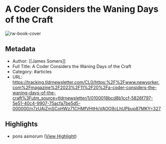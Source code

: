 # A Coder Considers the Waning Days of the Craft

![rw-book-cover](https://media.newyorker.com/photos/654bf23c9d37df3d9f9cd353/16:9/w_1280,c_limit/231120_r43375.jpg)

## Metadata
- Author: [[James Somers]]
- Full Title: A Coder Considers the Waning Days of the Craft
- Category: #articles
- URL: https://tracking.tldrnewsletter.com/CL0/https:%2F%2Fwww.newyorker.com%2Fmagazine%2F2023%2F11%2F20%2Fa-coder-considers-the-waning-days-of-the-craft%3Futm_source=tldrnewsletter/1/0100018bcd8b1ccf-5826f797-5e51-40c4-9907-75acfa7be5d5-000000/n7zUAiZmSCoHWz71CHMfVHtHcVAOO9cLhUPbup87MKY=327

## Highlights
- pons asinorum ([View Highlight](https://read.readwise.io/read/01hjc4ah33f4nhpckrjaccf0d8))
